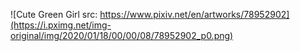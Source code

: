 ![Cute Green Girl src: https://www.pixiv.net/en/artworks/78952902](https://i.pximg.net/img-original/img/2020/01/18/00/00/08/78952902_p0.png)